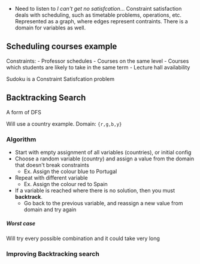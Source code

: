 

- Need to listen to *I can't get no satisfcation*...
Constraint satisfaction deals with scheduling, such as timetable problems, operations, etc.
Represented as a graph, where edges represent contraints. There is a domain for variables as well.

## Scheduling courses example
Constraints:
	- Professor schedules
	- Courses on the same level
	- Courses which students are likely to take in the same term
	- Lecture hall availability

Sudoku is a Constraint Satisfcation problem

## Backtracking Search
A form of DFS 

Will use a country example.
Domain: `{r,g,b,y}`

### Algorithm
- Start with empty assignment of all variables (countries), or initial config
- Choose a random variable (country) and assign a value from the domain that doesn't break constraints
	- Ex. Assign the colour blue to Portugal
- Repeat with different variable
	- Ex. Assign the colour red to Spain
- If a variable is reached where there is no solution, then you must **backtrack**.
	- Go back to the previous variable, and reassign a new value from domain and try again

##### Worst case
Will try every possible combination and it could take very long

### Improving Backtracking search 


